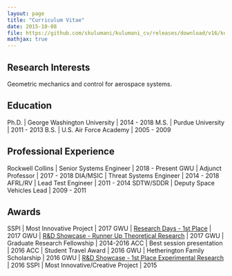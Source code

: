 ```yaml
---
layout: page
title: "Curriculum Vitae"
date: 2015-10-08
file: https://github.com/skulumani/kulumani_cv/releases/download/v16/kulumani_cv.pdf
mathjax: true
---
```


## Research Interests

Geometric mechanics and control for aerospace systems.

## Education

Ph.D. | George Washington University | 2014 - 2018
M.S.  | Purdue University            | 2011 - 2013
B.S.  | U.S. Air Force Academy       | 2005 - 2009

## Professional Experience

Rockwell Collins | Senior Systems Engineer | 2018 - Present
GWU       | Adjunct Professor          | 2017 - 2018
DIA/MSIC  | Threat Systems Engineer    | 2014 - 2018
AFRL/RV   | Lead Test Engineer         | 2011 - 2014
SDTW/SDDR | Deputy Space Vehicles Lead | 2009 - 2011

## Awards

SSPI | Most Innovative Project                                       | 2017
GWU  | [Research Days - 1st Place][research_days]                    | 2017
GWU  | [R&D Showcase - Runner Up Theoretical Research][rd_showcase]  | 2017
GWU  | Graduate Research Fellowship                                  | 2014-2016
ACC  | Best session presentation                                     | 2016
ACC  | Student Travel Award                                          | 2016
GWU  | Hetherington Family Scholarship                               | 2016
GWU  | [R&D Showcase - 1st Place Experimental Research][rd_showcase] | 2016
SSPI | Most Innovative/Creative Project                              | 2015

[research_days]: http://researchdays.gwu.edu/
[rd_showcase]: https://www.seas.gwu.edu/showcase-history
